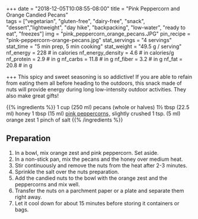 +++
date = "2018-12-05T10:08:55-08:00" 
title = "Pink Peppercorn and Orange Candied Pecans"  
tags = ["vegetarian", "gluten-free", "dairy-free", "snack", "dessert","lightweight", "day hike", "backpacking", "low-water", "ready to eat", "freezes"]
img = "pink_peppercorn_orange_pecans.JPG"
pin_recipe = "pink-peppercorn-orange-pecans.jpg"
stat_servings = "4 servings"
stat_time = "5 min prep, 5 min cooking"
stat_weight = "49.5 g / serving"
nf_energy = 228 # in calories
nf_energy_density = 4.6 # in calories/g
nf_protein = 2.9 # in g
nf_carbs = 11.8 # in g
nf_fiber = 3.2 # in g
nf_fat = 20.8 # in g


+++
This spicy and sweet seasoning is so addictive! If you are able to refain from eating them all before heading to the outdoors, this snack made of nuts will provide energy during long low-intensity outdoor activities. They also make great gifts!

{{% ingredients %}}
1 cup (250 ml) pecans (whole or halves)
1½ tbsp (22.5 ml) honey
1 tbsp (15 ml) <a target="_blank" href="https://www.amazon.com/gp/product/B003X3WGVM/ref=as_li_tl?ie=UTF8&camp=1789&creative=9325&creativeASIN=B003X3WGVM&linkCode=as2&tag=gourmethiking-20&linkId=d0ea686b1997838df276b270c248b844">pink peppercorns</a><img src="//ir-na.amazon-adsystem.com/e/ir?t=gourmethiking-20&l=am2&o=1&a=B003X3WGVM" width="1" height="1" border="0" alt="" style="border:none !important; margin:0px !important;" />, slightly crushed
1 tsp. (5 ml) orange zest
1 pinch of salt
{{% /ingredients %}}

## Preparation
1. In a bowl, mix orange zest and pink peppercorn. Set aside.
1. In a non-stick pan, mix the pecans and the honey over medium heat. 
1. Stir continuously and remove the nuts from the heat after 2-3 minutes.
1. Sprinkle the salt over the nuts preparation. 
1. Add the candied nuts to the bowl with the orange zest and the peppercorns and mix well.
1. Transfer the nuts on a parchment paper or a plate and separate them right away.
1. Let it cool down for about 15 minutes before storing it containers or bags. 
